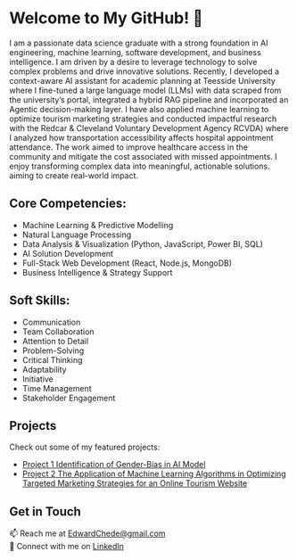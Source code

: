 # Welcome to My GitHub! 👋

I am a passionate data science graduate with a strong foundation in AI engineering, machine learning, software development, and business intelligence. I am driven by a desire to leverage technology to solve complex problems and drive innovative solutions.
Recently, I developed a context-aware AI assistant for academic planning at Teesside University where I fine-tuned a large language model (LLMs) with data scraped from the university’s portal, integrated a hybrid RAG pipeline and incorporated an Agentic decision-making layer. I have also applied machine learning to optimize tourism marketing strategies and conducted impactful research with the Redcar & Cleveland Voluntary Development Agency RCVDA) where I analyzed how transportation accessibility affects hospital appointment attendance. The work aimed to improve healthcare access in the community and mitigate the cost associated with missed appointments. I enjoy transforming complex data into meaningful, actionable solutions. aiming to create real-world impact.


## Core Competencies:
* Machine Learning & Predictive Modelling
* Natural Language Processing
* Data Analysis & Visualization (Python, JavaScript, Power BI, SQL)
* AI Solution Development
* Full-Stack Web Development (React, Node.js, MongoDB)
* Business Intelligence & Strategy Support

## Soft Skills:
* Communication
* Team Collaboration
* Attention to Detail
* Problem-Solving
* Critical Thinking
* Adaptability
* Initiative
* Time Management
* Stakeholder Engagement

## Projects
Check out some of my featured projects:
- [Project 1 Identification of Gender-Bias in AI Model](https://github.com/edwardchede/Identification-of-Gender-Bias-in-AI-Model)
- [Project 2  The Application of Machine Learning Algorithms in Optimizing Targeted Marketing Strategies for an Online Tourism Website](https://github.com/edwardchede/MachineLearning_TargetedMarketing) 

## Get in Touch
📫 Reach me at [EdwardChede@gmail.com](edwardchede@gmail.com)  
💼 Connect with me on [LinkedIn](https://www.linkedin.com/in/edward-chede-87a2852b3/)






